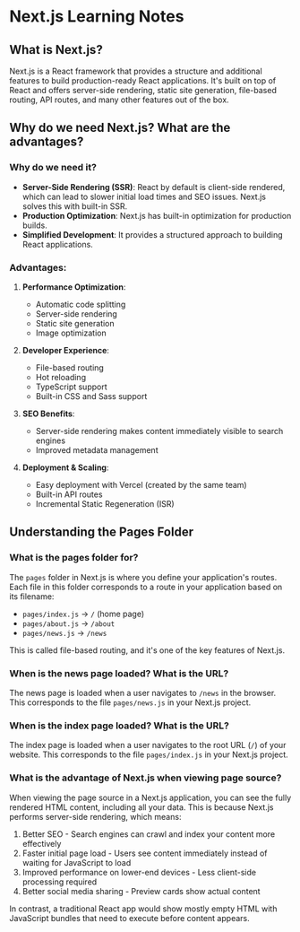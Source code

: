 # Next.js Learning Notes

## What is Next.js?
Next.js is a React framework that provides a structure and additional features to build production-ready React applications. It's built on top of React and offers server-side rendering, static site generation, file-based routing, API routes, and many other features out of the box.

## Why do we need Next.js? What are the advantages?

### Why do we need it?
- **Server-Side Rendering (SSR)**: React by default is client-side rendered, which can lead to slower initial load times and SEO issues. Next.js solves this with built-in SSR.
- **Production Optimization**: Next.js has built-in optimization for production builds.
- **Simplified Development**: It provides a structured approach to building React applications.

### Advantages:
1. **Performance Optimization**: 
   - Automatic code splitting
   - Server-side rendering
   - Static site generation
   - Image optimization

2. **Developer Experience**:
   - File-based routing
   - Hot reloading
   - TypeScript support
   - Built-in CSS and Sass support

3. **SEO Benefits**:
   - Server-side rendering makes content immediately visible to search engines
   - Improved metadata management

4. **Deployment & Scaling**:
   - Easy deployment with Vercel (created by the same team)
   - Built-in API routes
   - Incremental Static Regeneration (ISR)


## Understanding the Pages Folder

### What is the pages folder for?
The `pages` folder in Next.js is where you define your application's routes. Each file in this folder corresponds to a route in your application based on its filename:

- `pages/index.js` → `/` (home page)
- `pages/about.js` → `/about`
- `pages/news.js` → `/news`

This is called file-based routing, and it's one of the key features of Next.js.

### When is the news page loaded? What is the URL?
The news page is loaded when a user navigates to `/news` in the browser. This corresponds to the file `pages/news.js` in your Next.js project.

### When is the index page loaded? What is the URL?
The index page is loaded when a user navigates to the root URL (`/`) of your website. This corresponds to the file `pages/index.js` in your Next.js project.

### What is the advantage of Next.js when viewing page source?
When viewing the page source in a Next.js application, you can see the fully rendered HTML content, including all your data. This is because Next.js performs server-side rendering, which means:

1. Better SEO - Search engines can crawl and index your content more effectively
2. Faster initial page load - Users see content immediately instead of waiting for JavaScript to load
3. Improved performance on lower-end devices - Less client-side processing required
4. Better social media sharing - Preview cards show actual content

In contrast, a traditional React app would show mostly empty HTML with JavaScript bundles that need to execute before content appears.
